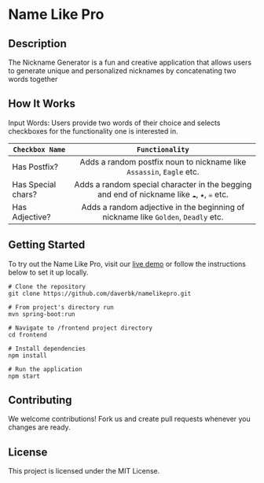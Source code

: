 # Name Like Pro

## Description

The Nickname Generator is a fun and creative application that allows users to generate unique and personalized nicknames by concatenating two words together

## How It Works
Input Words: Users provide two words of their choice and selects checkboxes for the functionality one is interested in.

| `Checkbox Name`    |                                      `Functionality`                                       |
|--------------------|:------------------------------------------------------------------------------------------:|
| Has Postfix?       |            Adds a random postfix noun to nickname like `Assassin`, `Eagle` etc.            |
| Has Special chars? | Adds a random special character in the begging and end of nickname like `☁`, `★`, `☠` etc. |
| Has Adjective?     |     Adds a random adjective in the beginning of nickname like `Golden`, `Deadly` etc.      |


## Getting Started
To try out the Name Like Pro, visit our [live demo](https://github.com/daverbk/namelikepro) or follow the instructions below to set it up locally.

``` shell
# Clone the repository
git clone https://github.com/daverbk/namelikepro.git

# From project's directory run 
mvn spring-boot:run

# Navigate to /frontend project directory
cd frontend

# Install dependencies
npm install

# Run the application
npm start
```

## Contributing
We welcome contributions! Fork us and create pull requests whenever you changes are ready.

## License
This project is licensed under the MIT License.


